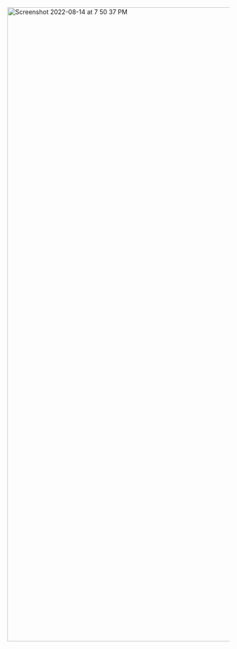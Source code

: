 
<img width="1440" alt="Screenshot 2022-08-14 at 7 50 37 PM" src="https://user-images.githubusercontent.com/90471529/184541837-dff408d2-bd15-4ff9-baba-e64ff0cd65ee.png">
